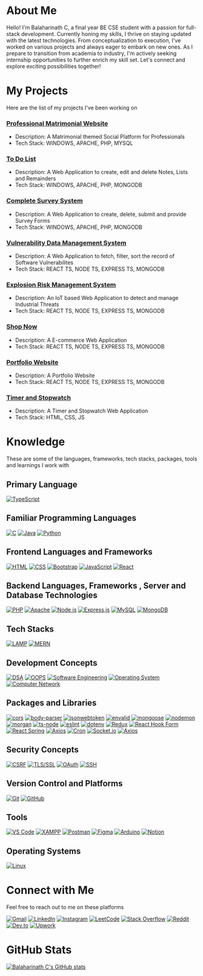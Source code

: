 # About Me
Hello! I'm Balaharinath C, a final year BE CSE student with a passion for full-stack development. Currently honing my skills, I thrive on staying updated with the latest technologies. From conceptualization to execution, I've worked on various projects and always eager to embark on new ones. As I prepare to transition from academia to industry, I'm actively seeking internship opportunities to further enrich my skill set. Let's connect and explore exciting possibilities together!

# My Projects
Here are the list of my projects I've been working on

### [Professional Matrimonial Website](http://www.github.com/balaharinath-dev/Professional-Matrimonial-Website)
- Description: A Matrimonial themed Social Platform for Professionals
- Tech Stack: WINDOWS, APACHE, PHP, MYSQL

### [To Do List](http://www.github.com/balaharinath-dev/Professional-Matrimonial-Website)
- Description: A Web Application to create, edit and delete Notes, Lists and Remainders
- Tech Stack: WINDOWS, APACHE, PHP, MONGODB

### [Complete Survey System](http://www.github.com/balaharinath-dev/Complete-Survey-System)
- Description: A Web Application to create, delete, submit and provide Survey Forms
- Tech Stack: WINDOWS, APACHE, PHP, MONGODB

### [Vulnerability Data Management System](http://www.github.com/balaharinath-dev/Vulnerability-Data-Management-System)
- Description: A Web Application to fetch, filter, sort the record of Software Vulnerabilites
- Tech Stack: REACT TS, NODE TS, EXPRESS TS, MONGODB

### [Explosion Risk Management System](http://www.github.com/balaharinath-dev/Explosion-Risk-Management-System)
- Description: An IoT based Web Application to detect and manage Industrial Threats
- Tech Stack: REACT TS, NODE TS, EXPRESS TS, MONGODB

### [Shop Now](http://www.github.com/balaharinath-dev/Shop-Now)
- Description: A E-commerce Web Application
- Tech Stack: REACT TS, NODE TS, EXPRESS TS, MONGODB

### [Portfolio Website](http://www.github.com/balaharinath-dev/Portfolio-Website)
- Description: A Portfolio Website
- Tech Stack: REACT TS, NODE TS, EXPRESS TS, MONGODB

### [Timer and Stopwatch](http://www.github.com/balaharinath-dev/Timer-and-Stopwatch)
- Description: A Timer and Stopwatch Web Application
- Tech Stack: HTML, CSS, JS

# Knowledge
These are some of the languages, frameworks, tech stacks, packages, tools and learnings I work with
## Primary Language
[![TypeScript](https://img.shields.io/badge/TypeScript-3178C6?style=for-the-badge&logo=typescript&logoColor=white&height=30)](https://www.typescriptlang.org/docs/)
## Familiar Programming Languages
[![C](https://img.shields.io/badge/C-A8B9CC?style=for-the-badge&logo=c&logoColor=white)](https://devdocs.io/c/) [![Java](https://img.shields.io/badge/Java-007396?style=for-the-badge&logo=java&logoColor=white)](https://docs.oracle.com/en/java/) [![Python](https://img.shields.io/badge/Python-3776AB?style=for-the-badge&logo=python&logoColor=white)](https://www.python.org/doc/)
## Frontend Languages and Frameworks
[![HTML](https://img.shields.io/badge/HTML-E34F26?style=for-the-badge&logo=html5&logoColor=white)](https://developer.mozilla.org/en-US/docs/Web/HTML) [![CSS](https://img.shields.io/badge/CSS-1572B6?style=for-the-badge&logo=css3&logoColor=white)](https://developer.mozilla.org/en-US/docs/Web/CSS) [![Bootstrap](https://img.shields.io/badge/Bootstrap-7952B3?style=for-the-badge&logo=bootstrap&logoColor=white)](https://getbootstrap.com/docs/) [![JavaScript](https://img.shields.io/badge/JavaScript-F7DF1E?style=for-the-badge&logo=javascript&logoColor=black)](https://developer.mozilla.org/en-US/docs/Web/JavaScript) [![React](https://img.shields.io/badge/React-20232A?style=for-the-badge&logo=react&logoColor=61DAFB)](https://reactjs.org/docs/getting-started.html)
## Backend Languages, Frameworks , Server and Database Technologies
[![PHP](https://img.shields.io/badge/PHP-777BB4?style=for-the-badge&logo=php&logoColor=white)](https://www.php.net/docs.php) [![Apache](https://img.shields.io/badge/Apache-D22128?style=for-the-badge&logo=apache&logoColor=white)](https://httpd.apache.org/docs/) [![Node.js](https://img.shields.io/badge/Node.js-339933?style=for-the-badge&logo=nodedotjs&logoColor=white)](https://nodejs.org/en/docs/) [![Express.js](https://img.shields.io/badge/Express.js-000000?style=for-the-badge&logo=express&logoColor=white)](https://expressjs.com/en/starter/installing.html) [![MySQL](https://img.shields.io/badge/MySQL-4479A1?style=for-the-badge&logo=mysql&logoColor=white)](https://dev.mysql.com/doc/) [![MongoDB](https://img.shields.io/badge/MongoDB-47A248?style=for-the-badge&logo=mongodb&logoColor=white)](https://docs.mongodb.com/)
## Tech Stacks
[![LAMP](https://img.shields.io/badge/LAMP-0033A0?style=for-the-badge&logo=lamp&logoColor=white)](https://en.wikipedia.org/wiki/LAMP_(software_bundle)) [![MERN](https://img.shields.io/badge/MERN-4CAF50?style=for-the-badge&logo=mern&logoColor=white)](https://www.mongodb.com/mern-stack)
## Development Concepts
[![DSA](https://img.shields.io/badge/DSA-3776AB?style=for-the-badge&logo=data-structures&logoColor=white)](https://www.geeksforgeeks.org/data-structures/) [![OOPS](https://img.shields.io/badge/OOPS-007396?style=for-the-badge&logo=object-oriented-programming&logoColor=white)](https://www.tutorialspoint.com/object_oriented_analysis_design/ooad_object_oriented_principles.htm) [![Software Engineering](https://img.shields.io/badge/Software_Engineering-4285F4?style=for-the-badge&logo=google&logoColor=white)](https://www.geeksforgeeks.org/software-engineering/) [![Operating System](https://img.shields.io/badge/Operating_System-001E9D?style=for-the-badge&logo=linux&logoColor=white)](https://developer.mozilla.org/en-US/docs/Glossary/Operating_system) [![Computer Network](https://img.shields.io/badge/Computer_Network-0056D6?style=for-the-badge&logo=internet&logoColor=white)](https://www.geeksforgeeks.org/computer-network-tutorials/)
## Packages and Libraries
[![cors](https://img.shields.io/badge/cors-000000?style=for-the-badge&logo=express&logoColor=white)](https://www.npmjs.com/package/cors) [![body-parser](https://img.shields.io/badge/body--parser-FF4500?style=for-the-badge&logo=body-parser&logoColor=white)](https://www.npmjs.com/package/body-parser) [![jsonwebtoken](https://img.shields.io/badge/jsonwebtoken-000000?style=for-the-badge&logo=jsonwebtokens&logoColor=white)](https://www.npmjs.com/package/jsonwebtoken) [![envalid](https://img.shields.io/badge/envalid-4285F4?style=for-the-badge&logo=env&logoColor=white)](https://www.npmjs.com/package/envalid) [![mongoose](https://img.shields.io/badge/mongoose-800000?style=for-the-badge&logo=mongodb&logoColor=white)](https://mongoosejs.com/docs/guide.html) [![nodemon](https://img.shields.io/badge/nodemon-76D04B?style=for-the-badge&logo=nodemon&logoColor=white)](https://www.npmjs.com/package/nodemon) [![morgan](https://img.shields.io/badge/morgan-000000?style=for-the-badge&logo=morgan&logoColor=white)](https://www.npmjs.com/package/morgan) [![ts-node](https://img.shields.io/badge/ts--node-3178C6?style=for-the-badge&logo=ts-node&logoColor=white)](https://typestrong.org/ts-node/docs/) [![eslint](https://img.shields.io/badge/eslint-4B32C3?style=for-the-badge&logo=eslint&logoColor=white)](https://eslint.org/docs/latest/) [![dotenv](https://img.shields.io/badge/dotenv-ECD53F?style=for-the-badge&logo=dotenv&logoColor=black)](https://www.npmjs.com/package/dotenv) [![Redux](https://img.shields.io/badge/Redux-764ABC?style=for-the-badge&logo=redux&logoColor=white)](https://redux.js.org/) [![React Hook Form](https://img.shields.io/badge/React_Hook_Form-EC5990?style=for-the-badge&logo=reacthookform&logoColor=white)](https://react-hook-form.com/) [![React Spring](https://img.shields.io/badge/React_Spring-6A1B9A?style=for-the-badge&logo=reactspring&logoColor=white)](https://react-spring.dev/) [![Axios](https://img.shields.io/badge/Axios-5A29E4?style=for-the-badge&logo=axios&logoColor=white)](https://axios-http.com/docs/intro) [![Cron](https://img.shields.io/badge/Cron-000000?style=for-the-badge&logo=cron&logoColor=white)](https://www.npmjs.com/package/cron) [![Socket.io](https://img.shields.io/badge/Socket.io-010101?style=for-the-badge&logo=socket.io&logoColor=white)](https://socket.io/docs/) [![Axios](https://img.shields.io/badge/Axios-5A29E4?style=for-the-badge&logo=axios&logoColor=white)](https://axios-http.com/docs/intro)
## Security Concepts
[![CSRF](https://img.shields.io/badge/CSRF-FFA500?style=for-the-badge&logo=csrf&logoColor=white)](https://owasp.org/www-community/attacks/csrf) [![TLS/SSL](https://img.shields.io/badge/TLS_SSL-008080?style=for-the-badge&logo=ssl&logoColor=white)](https://www.cloudflare.com/learning/ssl/what-is-ssl/) [![OAuth](https://img.shields.io/badge/OAuth-1A73E8?style=for-the-badge&logo=oauth&logoColor=white)](https://oauth.net/) [![SSH](https://img.shields.io/badge/SSH-333333?style=for-the-badge&logo=ssh&logoColor=white)](https://www.ssh.com/academy/ssh)
## Version Control and Platforms
[![Git](https://img.shields.io/badge/Git-F05032?style=for-the-badge&logo=git&logoColor=white)](https://git-scm.com/doc) [![GitHub](https://img.shields.io/badge/GitHub-181717?style=for-the-badge&logo=github&logoColor=white)](https://docs.github.com/en)
## Tools
[![VS Code](https://img.shields.io/badge/VS_Code-007ACC?style=for-the-badge&logo=visual-studio-code&logoColor=white)](https://code.visualstudio.com/) [![XAMPP](https://img.shields.io/badge/XAMPP-FB7A24?style=for-the-badge&logo=xampp&logoColor=white)](https://www.apachefriends.org/docs.html) [![Postman](https://img.shields.io/badge/Postman-FF6C37?style=for-the-badge&logo=postman&logoColor=white)](https://www.postman.com/) [![Figma](https://img.shields.io/badge/Figma-F24E1E?style=for-the-badge&logo=figma&logoColor=white)](https://help.figma.com/hc/en-us) [![Arduino](https://img.shields.io/badge/Arduino-00979D?style=for-the-badge&logo=arduino&logoColor=white)](https://www.arduino.cc/) [![Notion](https://img.shields.io/badge/Notion-000000?style=for-the-badge&logo=notion&logoColor=white)](https://www.notion.so/)

## Operating Systems
[![Linux](https://img.shields.io/badge/Linux-FCC624?style=for-the-badge&logo=linux&logoColor=black)](https://www.kernel.org/doc/html/latest/)

# Connect with Me
Feel free to reach out to me on these platforms

[![Gmail](https://img.shields.io/badge/Gmail-D14836?style=for-the-badge&logo=gmail&logoColor=white)](mailto:balaharinath.dev@gmail.com) [![LinkedIn](https://img.shields.io/badge/LinkedIn-0077B5?style=for-the-badge&logo=linkedin&logoColor=white)](https://www.linkedin.com/in/balaharinath-dev/) [![Instagram](https://img.shields.io/badge/Instagram-E4405F?style=for-the-badge&logo=instagram&logoColor=white)](https://www.instagram.com/balaharinath.dev/) [![LeetCode](https://img.shields.io/badge/LeetCode-FFA116?style=for-the-badge&logo=leetcode&logoColor=white)](https://leetcode.com/balaharinath-dev/) [![Stack Overflow](https://img.shields.io/badge/Stack_Overflow-FE7A16?style=for-the-badge&logo=stack-overflow&logoColor=white)](https://stackoverflow.com/users/25370232/balaharinath.dev/) [![Reddit](https://img.shields.io/badge/Reddit-FF4500?style=for-the-badge&logo=reddit&logoColor=white)](https://www.reddit.com/user/balaharinath-dev/) [![Dev.to](https://img.shields.io/badge/Dev.to-0A0A0A?style=for-the-badge&logo=dev-dot-to&logoColor=white)](https://dev.to/balaharinath-dev/) [![Upwork](https://img.shields.io/badge/Upwork-6FDA44?style=for-the-badge&logo=upwork&logoColor=white)](https://www.upwork.com/freelancers/balaharinath-dev/)
# GitHub Stats
[![Balaharinath C's GitHub stats](https://github-readme-stats.vercel.app/api?username=balaharinath-dev&theme=dark)](https://github.com/balaharinath-dev/github-readme-stats)
